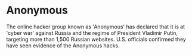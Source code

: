 # Anonymous
The online hacker group known as 'Anonymous' has declared that it is at 'cyber war' against Russia and the regime of President Vladimir Putin, targeting more than 1,500 Russian websites. U.S. officials confirmed they have seen evidence of the Anonymous hacks.
